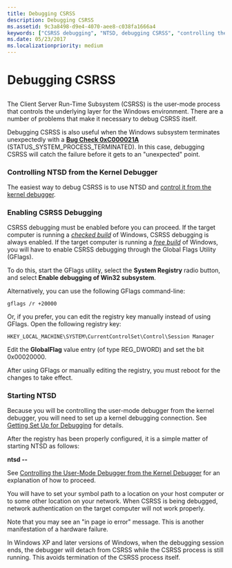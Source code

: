```yaml
---
title: Debugging CSRSS
description: Debugging CSRSS
ms.assetid: 9c3a8498-d9e4-4070-aee8-c038fa1666a4
keywords: ["CSRSS debugging", "NTSD, debugging CSRSS", "controlling the user-mode debugger from the kernel debugger, debugging CSRSS"]
ms.date: 05/23/2017
ms.localizationpriority: medium
---
```


# Debugging CSRSS


## <span id="ddk_debugging_csrss_with_ntsd_dbg"></span><span id="DDK_DEBUGGING_CSRSS_WITH_NTSD_DBG"></span>


The Client Server Run-Time Subsystem (CSRSS) is the user-mode process that controls the underlying layer for the Windows environment. There are a number of problems that make it necessary to debug CSRSS itself.

Debugging CSRSS is also useful when the Windows subsystem terminates unexpectedly with a [**Bug Check 0xC000021A**](bug-check-0xc000021a--status-system-process-terminated.md) (STATUS\_SYSTEM\_PROCESS\_TERMINATED). In this case, debugging CSRSS will catch the failure before it gets to an "unexpected" point.

### <span id="controlling_ntsd_from_the_kernel_debugger"></span><span id="CONTROLLING_NTSD_FROM_THE_KERNEL_DEBUGGER"></span>Controlling NTSD from the Kernel Debugger

The easiest way to debug CSRSS is to use NTSD and [control it from the kernel debugger](controlling-the-user-mode-debugger-from-the-kernel-debugger.md).

### <span id="enabling_csrss_debugging"></span><span id="ENABLING_CSRSS_DEBUGGING"></span>Enabling CSRSS Debugging

CSRSS debugging must be enabled before you can proceed. If the target computer is running a [*checked build*](https://msdn.microsoft.com/library/windows/hardware/ff556274#wdkgloss-checked-build) of Windows, CSRSS debugging is always enabled. If the target computer is running a [*free build*](https://msdn.microsoft.com/library/windows/hardware/ff556280#wdkgloss-free-build) of Windows, you will have to enable CSRSS debugging through the Global Flags Utility (GFlags).

To do this, start the GFlags utility, select the **System Registry** radio button, and select **Enable debugging of Win32 subsystem**.

Alternatively, you can use the following GFlags command-line:

```dbgcmd
gflags /r +20000 
```

Or, if you prefer, you can edit the registry key manually instead of using GFlags. Open the following registry key:

```text
HKEY_LOCAL_MACHINE\SYSTEM\CurrentControlSet\Control\Session Manager 
```

Edit the **GlobalFlag** value entry (of type REG\_DWORD) and set the bit 0x00020000.

After using GFlags or manually editing the registry, you must reboot for the changes to take effect.

### <span id="starting_ntsd"></span><span id="STARTING_NTSD"></span>Starting NTSD

Because you will be controlling the user-mode debugger from the kernel debugger, you will need to set up a kernel debugging connection. See [Getting Set Up for Debugging](getting-set-up-for-debugging.md) for details.

After the registry has been properly configured, it is a simple matter of starting NTSD as follows:

**ntsd --**

See [Controlling the User-Mode Debugger from the Kernel Debugger](controlling-the-user-mode-debugger-from-the-kernel-debugger.md) for an explanation of how to proceed.

You will have to set your symbol path to a location on your host computer or to some other location on your network. When CSRSS is being debugged, network authentication on the target computer will not work properly.

Note that you may see an "in page io error" message. This is another manifestation of a hardware failure.

In Windows XP and later versions of Windows, when the debugging session ends, the debugger will detach from CSRSS while the CSRSS process is still running. This avoids termination of the CSRSS process itself.

 

 





